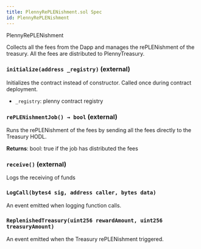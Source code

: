 ```yaml
---
title: PlennyRePLENishment.sol Spec
id: PlennyRePLENishment
---
```


 PlennyRePLENishment

Collects all the fees from the Dapp and manages the rePLENishment of the treasury.
        All the fees are distributed to PlennyTreasury.




### `initialize(address _registry)` (external)

Initializes the contract instead of constructor. Called once during contract deployment.




- `_registry`: plenny contract registry



### `rePLENishmentJob() → bool` (external)

Runs the rePLENishment of the fees by sending all the fees directly to the Treasury HODL.





**Returns**: bool: true if the job has distributed the fees


### `receive()` (external)

Logs the receiving of funds







### `LogCall(bytes4 sig, address caller, bytes data)`

An event emitted when logging function calls.



### `ReplenishedTreasury(uint256 rewardAmount, uint256 treasuryAmount)`

An event emitted when the Treasury rePLENishment triggered.



